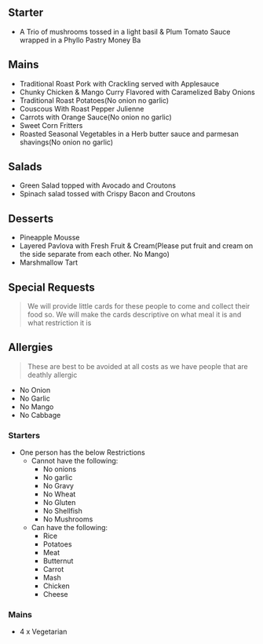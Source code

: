 ```toc
```

## Starter
- A Trio of mushrooms tossed in a light basil & Plum Tomato Sauce wrapped in a Phyllo Pastry Money Ba

## Mains
- Traditional Roast Pork with Crackling served with Applesauce
- Chunky Chicken & Mango Curry Flavored with Caramelized Baby Onions
- Traditional Roast Potatoes(No onion no garlic)
- Couscous With Roast Pepper Julienne
- Carrots with Orange Sauce(No onion no garlic)
- Sweet Corn Fritters
- Roasted Seasonal Vegetables in a Herb butter sauce and parmesan shavings(No onion no garlic)

## Salads
- Green Salad topped with Avocado and Croutons
- Spinach salad tossed with Crispy Bacon and Croutons

## Desserts
- Pineapple Mousse
- Layered Pavlova with Fresh Fruit & Cream(Please put fruit and cream on the side separate from each other. No Mango)
- Marshmallow Tart

## Special Requests

> We will provide little cards for these people to come and collect their food so. We will make the cards descriptive on what meal it is and what restriction it is

## Allergies
> These are best to be avoided at all costs as we have people that are deathly allergic
- No Onion 
- No Garlic
- No Mango
- No Cabbage

### Starters
- One person has the below Restrictions
	- Cannot have the following:
		- No onions
		- No garlic
		- No Gravy
		- No Wheat
		- No Gluten
		- No Shellfish
		- No Mushrooms
	- Can have the following:
		- Rice
		- Potatoes
		- Meat
		- Butternut
		- Carrot
		- Mash
		- Chicken
		- Cheese
### Mains
- 4 x Vegetarian

